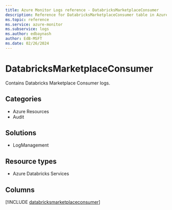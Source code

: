 ```yaml
---
title: Azure Monitor Logs reference - DatabricksMarketplaceConsumer
description: Reference for DatabricksMarketplaceConsumer table in Azure Monitor Logs.
ms.topic: reference
ms.service: azure-monitor
ms.subservice: logs
ms.author: edbaynash
author: EdB-MSFT
ms.date: 02/26/2024
---
```


# DatabricksMarketplaceConsumer

Contains Databricks Marketplace Consumer logs.


## Categories

- Azure Resources
- Audit

## Solutions

- LogManagement

## Resource types

- Azure Databricks Services

## Columns
  
[!INCLUDE [databricksmarketplaceconsumer](.././tables/includes/databricksmarketplaceconsumer-include.md)]
